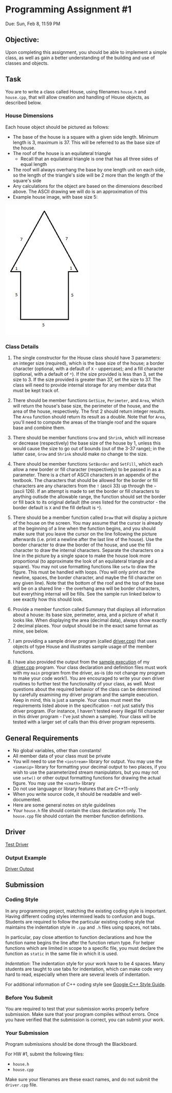 # Programming Assignment #1
Due: Sun, Feb 8, 11:59 PM

## Objective:
Upon completing this assignment, you should be able to implement a simple class, as well as gain a better understanding of the building and use of classes and objects.

## Task
You are to write a class called House, using filenames `house.h` and `house.cpp`, that will allow creation and handling of House objects, as described below.

### House Dimensions

Each house object should be pictured as follows:

- The base of the house is a square with a given side length. Minimum length is 3, maximum is 37. This will be referred to as the base size of the house.
- The roof of the house is an equilateral triangle
    - Recall that an equilateral triangle is one that has all three sides of equal length
- The roof will always overhang the base by one length unit on each side, so the length of the triangle's side will be 2 more than the length of the square's side
- Any calculations for the object are based on the dimensions described above. The ASCII drawing we will do is an approximation of this
- Example house image, with base size 5:

![house](house.png)

### Class Details

1. The single constructor for the House class should have 3 parameters: an integer size (required), which is the base size of the house; a border character (optional, with a default of `X` - uppercase); and a fill character (optional, with a default of `*`). If the size provided is less than 3, set the size to 3. If the size provided is greater than 37, set the size to 37. The class will need to provide internal storage for any member data that must be kept track of.

2. There should be member functions `GetSize`, `Perimeter`, and `Area`, which will return the house's base size, the perimeter of the house, and the area of the house, respectively. The first 2 should return integer results. The `Area` function should return its result as a double. Note that for `Area`, you'll need to compute the areas of the triangle roof and the square base and combine them.

3. There should be member functions `Grow` and `Shrink`, which will increase or decrease (respectively) the base size of the house by 1, unless this would cause the size to go out of bounds (out of the 3-37 range); in the latter case, `Grow` and `Shrink` should make no change to the size.

4. There should be member functions `SetBorder` and `SetFill`, which each allow a new border or fill character (respectively) to be passed in as a parameter. There is a chart of ASCII characters in an appendix of the textbook. The characters that should be allowed for the border or fill characters are any characters from the `!` (ascii 33) up through the `~` (ascii 126). If an attempt is made to set the border or fill characters to anything outisde the allowable range, the function should set the border or fill back to its original default (the ones listed for the constructor - the border default is `X` and the fill default is `*`).

5. There should be a member function called `Draw` that will display a picture of the house on the screen. You may assume that the cursor is already at the beginning of a line when the function begins, and you should make sure that you leave the cursor on the line following the picture afterwards (i.e. print a newline after the last line of the house). Use the border character to draw the border of the house, and use the fill character to draw the internal characters. Separate the characters on a line in the picture by a single space to make the house look more proportional (to approximate the look of an equilateral triangle and a square). You may not use formatting functions like `setw` to draw the figure. This must be handled with loops. (You will only print out the newline, spaces, the border character, and maybe the fill character on any given line). Note that the bottom of the roof and the top of the base will be on a shared line - the overhang area will be border characters, but everything internal will be fills. See the sample run linked below to see exactly how this should look.

6. Provide a member function called Summary that displays all information about a house: its base size, perimeter, area, and a picture of what it looks like. When displaying the area (decimal data), always show exactly 2 decimal places. Your output should be in the exact same format as mine, see below.

7. I am providing a sample driver program (called [driver.cpp](driver.cpp)) that uses objects of type House and illustrates sample usage of the member functions. 

8. I have also provided the output from the [sample execution](hw1sample.txt) of my [driver.cpp](driver.cpp) program.  Your class declaration and definition files must work with my `main` program from the driver, as-is (do not change my program to make your code work!). You are encouraged to write your own driver routines to further test the functionality of your class, as well. Most questions about the required behavior of the class can be determined by carefully examining my driver program and the sample execution. Keep in mind, this is just a sample. Your class must meet the requirements listed above in the specification - not just satisfy this driver program. (For instance, I haven't tested every illegal fill character in this driver program - I've just shown a sample). Your class will be tested with a larger set of calls than this driver program represents.

## General Requirements

- No global variables, other than constants!
- All member data of your class must be private
- You will need to use the `<iostream>` library for output.  You may use the `<iomanip>` library for formatting your decimal output to two places, if you wish to use the parameterized stream manipulators, but you may not use `setw()` or other output formatting functions for drawing the actual figure. You may use the `<cmath>` library
- Do not use language or library features that are C++11-only
- When you write source code, it should be readable and well-documented.
- Here are some general notes on style guidelines
- Your `house.h` file should contain the class declaration only.  The `house.cpp` file should contain the member function definitions.

## Driver

[Test Driver](driver.cpp)

### Output Example

[Driver Output](hw1sample.txt)

## Submission

### Coding Style

In any programming project, matching the existing coding style is important. Having different coding styles intermixed leads to confusion and bugs. Students are required to follow the particular existing coding style that maintains the indentation style in `.cpp` and `.h` files using spaces, not tabs.

In particular, pay close attention to function declarations and how the function name begins the line after the function return type. For helper functions which are limited in scope to a specific file, you must declare the function as `static` in the same file in which it is used.

*Indentation*: The indentation style for your work have to be 4 spaces. Many students are taught to use tabs for indentation, which can make code very hard to read, especially when there are several levels of indentation.

For additional information of C++ coding style see [Google C++ Style Guide](https://google.github.io/styleguide/cppguide.html).

### Before You Submit

You are required to test that your submission works properly before submission. Make sure that your program compiles without errors. Once you have verified that the submission is correct, you can submit your work.


### Your Submission

Program submissions should be done through the Blackboard.

For HW #1, submit the following files:

- `house.h`
- `house.cpp`

Make sure your filenames are these exact names, and do not submit the `driver.cpp` file. 